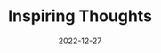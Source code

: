 ---
slug: thought-for-the-day
title: "Inspiring Thoughts"
date: 2022-12-27
excerpt: 'Transformation is an outcome of a farsighted vision, innovative mind and guiding spirit.'
tags: [Inspiration, Motivation, Quotes, Thoughts]
---